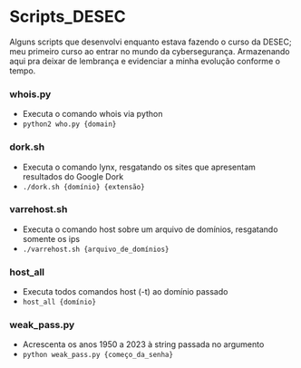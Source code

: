 # Scripts_DESEC
Alguns scripts que desenvolvi enquanto estava fazendo o curso da DESEC; meu primeiro curso ao entrar no mundo da cybersegurança.
Armazenando aqui pra deixar de lembrança e evidenciar a minha evolução conforme o tempo.

### whois.py
- Executa o comando whois via python
- ```python2 who.py {domain}```

### dork.sh
- Executa o comando lynx, resgatando os sites que apresentam resultados do Google Dork
- ```./dork.sh {domínio} {extensão}```

### varrehost.sh
- Executa o comando host sobre um arquivo de domínios, resgatando somente os ips
- ```./varrehost.sh {arquivo_de_domínios}```

### host_all
- Executa todos comandos host (-t) ao domínio passado
- ```host_all {domínio}```

### weak_pass.py
- Acrescenta os anos 1950 a 2023 à string passada no argumento
- ```python weak_pass.py {começo_da_senha}```



